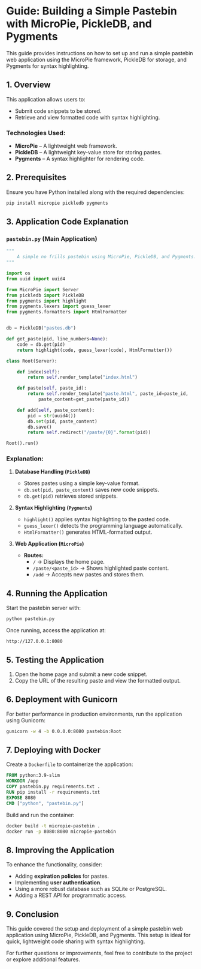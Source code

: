 # Guide: Building a Simple Pastebin with MicroPie, PickleDB, and Pygments

This guide provides instructions on how to set up and run a simple pastebin web application using the MicroPie framework, PickleDB for storage, and Pygments for syntax highlighting.


## **1. Overview**

This application allows users to:

- Submit code snippets to be stored.
- Retrieve and view formatted code with syntax highlighting.

### **Technologies Used:**
- **MicroPie** – A lightweight web framework.
- **PickleDB** – A lightweight key-value store for storing pastes.
- **Pygments** – A syntax highlighter for rendering code.


## **2. Prerequisites**

Ensure you have Python installed along with the required dependencies:

```bash
pip install micropie pickledb pygments
```


## **3. Application Code Explanation**

### **`pastebin.py` (Main Application)**

```python
"""
    A simple no frills pastebin using MicroPie, PickleDB, and Pygments.
"""

import os
from uuid import uuid4

from MicroPie import Server
from pickledb import PickleDB
from pygments import highlight
from pygments.lexers import guess_lexer
from pygments.formatters import HtmlFormatter


db = PickleDB("pastes.db")

def get_paste(pid, line_numbers=None):
    code = db.get(pid)
    return highlight(code, guess_lexer(code), HtmlFormatter())

class Root(Server):

    def index(self):
        return self.render_template("index.html")

    def paste(self, paste_id):
        return self.render_template("paste.html", paste_id=paste_id,
            paste_content=get_paste(paste_id))

    def add(self, paste_content):
        pid = str(uuid4())
        db.set(pid, paste_content)
        db.save()
        return self.redirect("/paste/{0}".format(pid))

Root().run()
```

### **Explanation:**

1. **Database Handling (`PickleDB`)**
   - Stores pastes using a simple key-value format.
   - `db.set(pid, paste_content)` saves new code snippets.
   - `db.get(pid)` retrieves stored snippets.

2. **Syntax Highlighting (`Pygments`)**
   - `highlight()` applies syntax highlighting to the pasted code.
   - `guess_lexer()` detects the programming language automatically.
   - `HtmlFormatter()` generates HTML-formatted output.

3. **Web Application (`MicroPie`)**
   - **Routes:**
     - `/` → Displays the home page.
     - `/paste/<paste_id>` → Shows highlighted paste content.
     - `/add` → Accepts new pastes and stores them.


## **4. Running the Application**

Start the pastebin server with:

```bash
python pastebin.py
```

Once running, access the application at:

```
http://127.0.0.1:8080
```


## **5. Testing the Application**

1. Open the home page and submit a new code snippet.
2. Copy the URL of the resulting paste and view the formatted output.


## **6. Deployment with Gunicorn**

For better performance in production environments, run the application using Gunicorn:

```bash
gunicorn -w 4 -b 0.0.0.0:8080 pastebin:Root
```


## **7. Deploying with Docker**

Create a `Dockerfile` to containerize the application:

```dockerfile
FROM python:3.9-slim
WORKDIR /app
COPY pastebin.py requirements.txt .
RUN pip install -r requirements.txt
EXPOSE 8080
CMD ["python", "pastebin.py"]
```

Build and run the container:

```bash
docker build -t micropie-pastebin .
docker run -p 8080:8080 micropie-pastebin
```


## **8. Improving the Application**

To enhance the functionality, consider:

- Adding **expiration policies** for pastes.
- Implementing **user authentication**.
- Using a more robust database such as SQLite or PostgreSQL.
- Adding a REST API for programmatic access.


## **9. Conclusion**

This guide covered the setup and deployment of a simple pastebin web application using MicroPie, PickleDB, and Pygments. This setup is ideal for quick, lightweight code sharing with syntax highlighting.

For further questions or improvements, feel free to contribute to the project or explore additional features.


